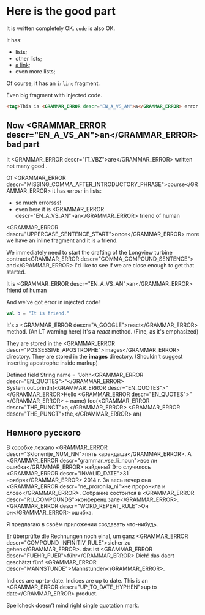 # Here is the good part

It is written completely OK. `code` is also OK.

It has:
* lists;
* other lists;
* [a link](../../bin/win/WinShellIntegrationBridge.dll);
* even more lists;

Of course, it has an `inline` fragment.

Even big fragment with injected code.
```html
<tag>This is <GRAMMAR_ERROR descr="EN_A_VS_AN">a</GRAMMAR_ERROR> error in article, making this paragraph so damn big!</tag>
```

## Now <GRAMMAR_ERROR descr="EN_A_VS_AN">an</GRAMMAR_ERROR> bad part

It <GRAMMAR_ERROR descr="IT_VBZ">are</GRAMMAR_ERROR> written not many good .

Of <GRAMMAR_ERROR descr="MISSING_COMMA_AFTER_INTRODUCTORY_PHRASE">course</GRAMMAR_ERROR> it has <TYPO descr="Typo: In word 'errosr'">errosr</TYPO> in lists:
* so much <TYPO descr="Typo: In word 'errorsss'">errorsss</TYPO>!
* even here it is <GRAMMAR_ERROR descr="EN_A_VS_AN">an</GRAMMAR_ERROR> friend of human

<GRAMMAR_ERROR descr="UPPERCASE_SENTENCE_START">once</GRAMMAR_ERROR> more we have an inline fragment and it is `a` friend.

We immediately need to start the drafting of the Longview turbine contract<GRAMMAR_ERROR descr="COMMA_COMPOUND_SENTENCE"> and</GRAMMAR_ERROR> I'd like to see if we are close enough to get that started.

It is <GRAMMAR_ERROR descr="EN_A_VS_AN">an</GRAMMAR_ERROR> friend of human

And we've got error in injected code!
```kotlin
val b = "It is friend."
```

It's a <GRAMMAR_ERROR descr="A_GOOGLE">react</GRAMMAR_ERROR> method. (An LT warning here)
It's a *react* method. (Fine, as it's emphasized)

They are stored in the <GRAMMAR_ERROR descr="POSSESSIVE_APOSTROPHE">images</GRAMMAR_ERROR> directory.
They are stored in the **images** directory. (Shouldn't suggest inserting apostrophe inside markup)

Defined field String name = "John<GRAMMAR_ERROR descr="EN_QUOTES">"</GRAMMAR_ERROR>
System.out.println(<GRAMMAR_ERROR descr="EN_QUOTES">"</GRAMMAR_ERROR>Hello <GRAMMAR_ERROR descr="EN_QUOTES">"</GRAMMAR_ERROR> + name)
foo(<GRAMMAR_ERROR descr="THE_PUNCT">a,</GRAMMAR_ERROR> <GRAMMAR_ERROR descr="THE_PUNCT">the,</GRAMMAR_ERROR> an)

## Немного русского

В коробке лежало <GRAMMAR_ERROR descr="Sklonenije_NUM_NN">пять карандаша</GRAMMAR_ERROR>.
А <GRAMMAR_ERROR descr="grammar_vse_li_noun">все ли ошибка</GRAMMAR_ERROR> найдены?
Это случилось <GRAMMAR_ERROR descr="INVALID_DATE">31 ноября</GRAMMAR_ERROR> 2014 г.
За весь вечер она <GRAMMAR_ERROR descr="ne_proronila_ni">не проронила и слово</GRAMMAR_ERROR>.
Собрание состоится в <GRAMMAR_ERROR descr="RU_COMPOUNDS">конференц зале</GRAMMAR_ERROR>.
<GRAMMAR_ERROR descr="WORD_REPEAT_RULE">Он он</GRAMMAR_ERROR> ошибка.

Я предлагаю в&nbsp;своём приложении создавать что-нибудь.

Er überprüfte die Rechnungen noch <TYPO descr="Typo: In word 'einal'">einal</TYPO>, um ganz <GRAMMAR_ERROR descr="COMPOUND_INFINITIV_RULE">sicher zu gehen</GRAMMAR_ERROR>.
das ist <GRAMMAR_ERROR descr="FUEHR_FUER">führ</GRAMMAR_ERROR> Dich!
das <TYPO descr="Typo: In word 'daert'">daert</TYPO> geschätzt fünf <GRAMMAR_ERROR descr="MANNSTUNDE">Mannstunden</GRAMMAR_ERROR>.

Indices are up-to-date.
Indices are up to date.
This is an <GRAMMAR_ERROR descr="UP_TO_DATE_HYPHEN">up to date</GRAMMAR_ERROR> product.

Spellcheck doesn’t mind right single quotation mark.
